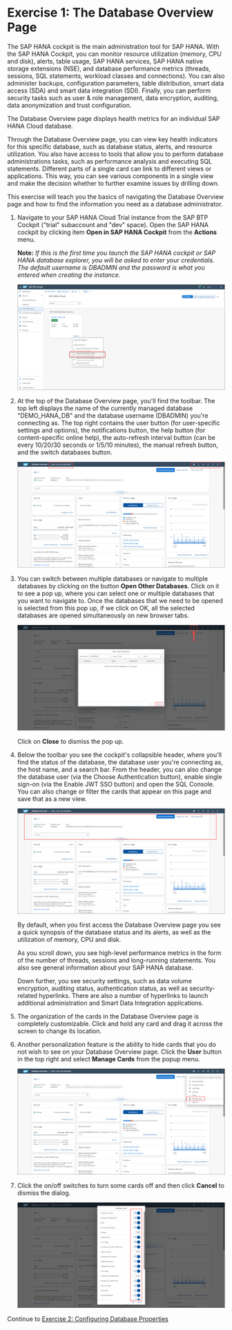 # Exercise 1: The Database Overview Page

The SAP HANA cockpit is the main administration tool for SAP HANA. With the SAP HANA Cockpit, you can monitor resource utilization (memory, CPU and disk), alerts, table usage, SAP HANA services, SAP HANA native storage extensions (NSE), and database performance metrics (threads, sessions, SQL statements, workload classes and connections). You can also administer backups, configuration parameters, table distribution, smart data access (SDA) and smart data integration (SDI). Finally, you can perform security tasks such as user & role management, data encryption, auditing, data anonymization and trust configuration. 

The Database Overview page displays health metrics for an individual SAP HANA Cloud database.

Through the Database Overview page, you can view key health indicators for this specific database, such as database status, alerts, and resource utilization. You also have access to tools that allow you to perform database administrations tasks, such as performance analysis and executing SQL statements. Different parts of a single card can link to different views or applications. This way, you can see various components in a single view and make the decision whether to further examine issues by drilling down.

This exercise will teach you the basics of navigating the Database Overview page and how to find the information you need as a database administrator.

1. Navigate to your SAP HANA Cloud Trial instance from the SAP BTP Cockpit ("trial" subaccount and "dev" space). Open the SAP HANA cockpit by clicking item **Open in SAP HANA Cockpit** from the **Actions** menu.

    **Note:** *If this is the first time you launch the SAP HANA cockpit or SAP HANA database explorer, you will be asked to enter your credentials. The default username is DBADMIN and the password is what you entered when creating the instance.*

    ![SAP BTP Cockpit](./images/1-01_BTPCockpit.png)

2. At the top of the Database Overview page, you'll find the toolbar. The top left displays the name of the currently managed database "DEMO_HANA_DB" and the database username (DBADMIN) you're connecting as. The top right contains the user button (for user-specific settings and options), the notifications button, the help button (for content-specific online help), the auto-refresh interval button (can be every 10/20/30 seconds or 1/5/10 minutes), the manual refresh button, and the switch databases button.

    ![SAP HANA Cockpit Toolbar](./images/1-02_Toolbar.png)

3. You can switch between multiple databases or navigate to multiple databases by clicking on the button **Open Other Databases**. Click on it to see a pop up, where you can select one or multiple databases that you want to navigate to. Once the databases that we need to be opened is selected from this pop up, if we click on OK, all the selected databases are opened simultaneously on new browser tabs.

    ![Open Other Databases](./images/1-03_OpenOtherDBs.png)

    Click on **Close** to dismiss the pop up.

4. Below the toolbar you see the cockpit's collapsible header, where you'll find the status of the database, the database user you're connecting as, the host name, and a search bar. From the header, you can also change the database user (via the Choose Authentication button), enable single sign-on (via the Enable JWT SSO button) and open the SQL Console. You can also change or filter the cards that appear on this page and save that as a new view.

    ![Header](./images/1-04_Header.png)

    By default, when you first access the Database Overview page you see a quick synopsis of the database status and its alerts, as well as the utilization of memory, CPU and disk.
    
    As you scroll down, you see high-level performance metrics in the form of the number of threads, sessions and long-running statements. You also see general information about your SAP HANA database.
    
    Down further, you see security settings, such as data volume encryption, auditing status, authentication status, as well as security-related hyperlinks. There are also a number of hyperlinks to launch additional administration and Smart Data Integration applications.

5. The organization of the cards in the Database Overview page is completely customizable. Click and hold any card and drag it across the screen to change its location.

6. Another personalization feature is the ability to hide cards that you do not wish to see on your Database Overview page. Click the **User** button in the top right and select **Manage Cards** from the popup menu.

    ![User Menu](./images/1-06_UserMenu.png)

7. Click the on/off switches to turn some cards off and then click **Cancel** to dismiss the dialog.

    ![Manage Cards](./images/1-07_ManageCards.png)

Continue to [Exercise 2: Configuring Database Properties](../ex2)